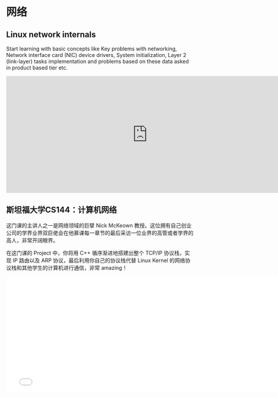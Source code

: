 # 网络

## Linux network internals

Start learning with basic concepts like  Key problems with networking, Network interface card (NIC) device drivers, System initialization, Layer 2 (link-layer) tasks  implementation and problems based on these data asked in product based tier etc.

<iframe width="760" height="315" src="https://www.youtube.com/embed/aq0TLYXGQCA?si=kxvvfvgnRlzJ2OKk" title="YouTube video player" frameborder="0" allow="accelerometer; autoplay; clipboard-write; encrypted-media; gyroscope; picture-in-picture; web-share" referrerpolicy="strict-origin-when-cross-origin" allowfullscreen></iframe>

## 斯坦福大学CS144：计算机网络

这门课的主讲人之一是网络领域的巨擘 Nick McKeown 教授。这位拥有自己创业公司的学界业界双巨佬会在他慕课每一章节的最后采访一位业界的高管或者学界的高人，非常开阔眼界。

在这门课的 Project 中，你将用 C++ 循序渐进地搭建出整个 TCP/IP 协议栈，实现 IP 路由以及 ARP 协议，最后利用你自己的协议栈代替 Linux Kernel 的网络协议栈和其他学生的计算机进行通信，非常 amazing！

<iframe width="760" height="315" src="//player.bilibili.com/player.html?isOutside=true&aid=460131849&bvid=BV1e5411c7aY&cid=325860309&p=1&autoplay=0" scrolling="no" border="0" frameborder="no" framespacing="0" allowfullscreen="true"></iframe>